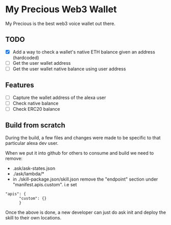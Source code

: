 # My Precious Web3 Wallet

My Precious is the best web3 voice wallet out there.

## TODO

- [x] Add a way to check a wallet's native ETH balance given an address (hardcoded)
- [ ] Get the user wallet address
- [ ] Get the user wallet native balance using user address

## Features

- [ ] Capture the wallet address of the alexa user
- [ ] Check native balance
- [ ] Check ERC20 balance

## Build from scratch

During the build, a few files and changes were made to be specific to that particular alexa dev user.

When we put it into github for others to consume and build we need to remove:
- .ask/ask-states.json
- ./ask/lambda/*
- in ./skill-package.json/skill.json remove the "endpoint" section under "manifest.apis.custom". 
i.e set 
```
"apis": {
      "custom": {}
      }
```
Once the above is done, a new developer can just do ask init and deploy the skill to their own locations.